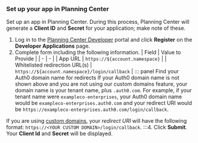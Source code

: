 ### Set up your app in Planning Center
Set up an app in Planning Center. During this process, Planning Center will generate a **Client ID** and **Secret** for your application; make note of these.
1. Log in to the [Planning Center Developer](https://api.planningcenteronline.com/) portal and click **Register** on the **Developer Applications** page.
2. Complete form including the following information.
| Field | Value to Provide |
| - | - |
| App URL | `https://${account.namespace}` |
| Whitelisted redirection URL(s) | `https://${account.namespace}/login/callback` |
::: panel Find your Auth0 domain name for redirects
If your Auth0 domain name is not shown above and you are not using our custom domains feature, your domain name is your tenant name, plus `.auth0.com`. For example, if your tenant name were `exampleco-enterprises`, your Auth0 domain name would be `exampleco-enterprises.auth0.com` and your redirect URI would be `https://exampleco-enterprises.auth0.com/login/callback`.

If you are using [custom domains](/custom-domains), your <dfn data-key="callback">redirect URI</dfn> will have the following format: `https://<YOUR CUSTOM DOMAIN>/login/callback`.
:::4. Click **Submit**. Your **Client Id** and **Secret** will be displayed.
